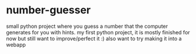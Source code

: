# number-guesser
small python project where you guess a number that the computer generates for you with hints.
my first python project, it is mostly finished for now but still want to improve/perfect it :)
also want to try making it into a webapp 
